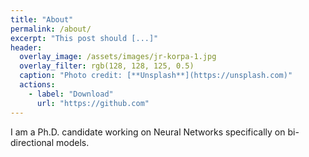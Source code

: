 ```yaml
---
title: "About"
permalink: /about/
excerpt: "This post should [...]"
header:
  overlay_image: /assets/images/jr-korpa-1.jpg
  overlay_filter: rgb(128, 128, 125, 0.5)
  caption: "Photo credit: [**Unsplash**](https://unsplash.com)"
  actions:
    - label: "Download"
      url: "https://github.com"
---
```


I am a Ph.D. candidate working on Neural Networks specifically on bi-directional models.
